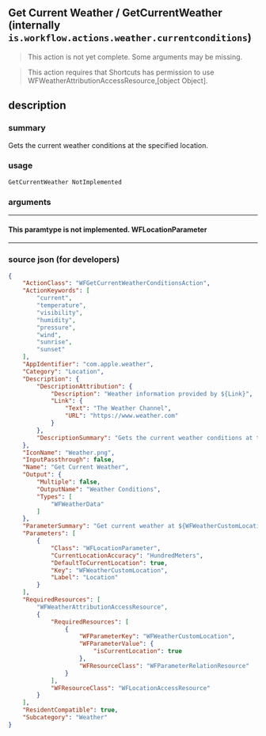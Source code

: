 
## Get Current Weather / GetCurrentWeather (internally `is.workflow.actions.weather.currentconditions`)

> This action is not yet complete. Some arguments may be missing.

> This action requires that Shortcuts has permission to use WFWeatherAttributionAccessResource,[object Object].


## description

### summary

Gets the current weather conditions at the specified location.


### usage
```
GetCurrentWeather NotImplemented
```

### arguments

---

#### This paramtype is not implemented. WFLocationParameter

---

### source json (for developers)

```json
{
	"ActionClass": "WFGetCurrentWeatherConditionsAction",
	"ActionKeywords": [
		"current",
		"temperature",
		"visibility",
		"humidity",
		"pressure",
		"wind",
		"sunrise",
		"sunset"
	],
	"AppIdentifier": "com.apple.weather",
	"Category": "Location",
	"Description": {
		"DescriptionAttribution": {
			"Description": "Weather information provided by ${Link}",
			"Link": {
				"Text": "The Weather Channel",
				"URL": "https://www.weather.com"
			}
		},
		"DescriptionSummary": "Gets the current weather conditions at the specified location."
	},
	"IconName": "Weather.png",
	"InputPassthrough": false,
	"Name": "Get Current Weather",
	"Output": {
		"Multiple": false,
		"OutputName": "Weather Conditions",
		"Types": [
			"WFWeatherData"
		]
	},
	"ParameterSummary": "Get current weather at ${WFWeatherCustomLocation}",
	"Parameters": [
		{
			"Class": "WFLocationParameter",
			"CurrentLocationAccuracy": "HundredMeters",
			"DefaultToCurrentLocation": true,
			"Key": "WFWeatherCustomLocation",
			"Label": "Location"
		}
	],
	"RequiredResources": [
		"WFWeatherAttributionAccessResource",
		{
			"RequiredResources": [
				{
					"WFParameterKey": "WFWeatherCustomLocation",
					"WFParameterValue": {
						"isCurrentLocation": true
					},
					"WFResourceClass": "WFParameterRelationResource"
				}
			],
			"WFResourceClass": "WFLocationAccessResource"
		}
	],
	"ResidentCompatible": true,
	"Subcategory": "Weather"
}
```
